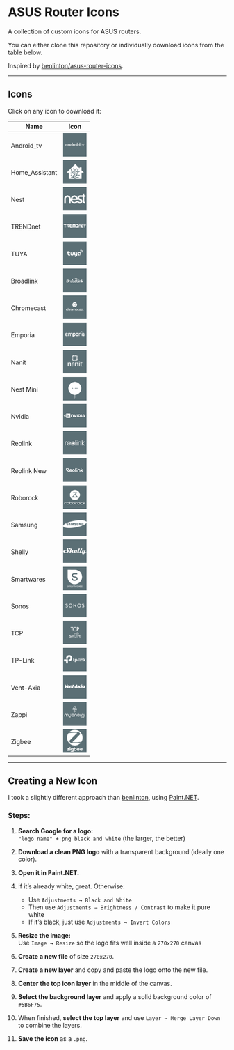 # ASUS Router Icons

A collection of custom icons for ASUS routers.

You can either clone this repository or individually download icons from the table below.

Inspired by [benlinton/asus-router-icons](https://github.com/benlinton/asus-router-icons).

---

## Icons

Click on any icon to download it:

| Name             | Icon                                      |
|------------------|-------------------------------------------|
| Android_tv       | <img src="Asus%20Icons/Android_tv_SS.png" width="54"> |
| Home_Assistant   | <img src="Asus%20Icons/Home_Assistant.png" width="54"> |
| Nest             | <img src="Asus%20Icons/Nest_SS.png" width="54"> |
| TRENDnet         | <img src="Asus%20Icons/TRENDnet_SS.png" width="54"> |
| TUYA             | <img src="Asus%20Icons/TUYA_SS.png" width="54"> |
| Broadlink        | <img src="Asus%20Icons/broadlink_SS.png" width="54"> |
| Chromecast       | <img src="Asus%20Icons/chromecast_SS.png" width="54"> |
| Emporia          | <img src="Asus%20Icons/emporia_SS.png" width="54"> |
| Nanit            | <img src="Asus%20Icons/nanit_SS.png" width="54"> |
| Nest Mini        | <img src="Asus%20Icons/nest-mini.png" width="54"> |
| Nvidia           | <img src="Asus%20Icons/nvidia_SS.png" width="54"> |
| Reolink          | <img src="Asus%20Icons/reolink_SS.png" width="54"> |
| Reolink New      | <img src="Asus%20Icons/reolink_new_SS.png" width="54"> |
| Roborock         | <img src="Asus%20Icons/roborock_SS.png" width="54"> |
| Samsung          | <img src="Asus%20Icons/samsung.png" width="54"> |
| Shelly           | <img src="Asus%20Icons/shelly_SS.png" width="54"> |
| Smartwares       | <img src="Asus%20Icons/smartwares_SS.png" width="54"> |
| Sonos            | <img src="Asus%20Icons/sonos.png" width="54"> |
| TCP              | <img src="Asus%20Icons/tcp.png" width="54"> |
| TP-Link          | <img src="Asus%20Icons/tplink_SS.png" width="54"> |
| Vent-Axia        | <img src="Asus%20Icons/ventaxia.png" width="54"> |
| Zappi            | <img src="Asus%20Icons/zappi-SS.png" width="54"> |
| Zigbee           | <img src="Asus%20Icons/zigbee_SS.png" width="54"> |

---

## Creating a New Icon

I took a slightly different approach than [benlinton](https://github.com/benlinton/asus-router-icons), using [Paint.NET](https://www.getpaint.net/download.html).

### Steps:

1. **Search Google for a logo:**  
   `"logo name" + png black and white` (the larger, the better)

2. **Download a clean PNG logo** with a transparent background (ideally one color).

3. **Open it in Paint.NET.**

4. If it’s already white, great. Otherwise:
   - Use `Adjustments → Black and White`
   - Then use `Adjustments → Brightness / Contrast` to make it pure white
   - If it’s black, just use `Adjustments → Invert Colors`

5. **Resize the image:**  
   Use `Image → Resize` so the logo fits well inside a `270x270` canvas

6. **Create a new file** of size `270x270`.

7. **Create a new layer** and copy and paste the logo onto the new file.

8. **Center the top icon layer** in the middle of the canvas.

9. **Select the background layer** and apply a solid background color of `#5B6F75`.

10. When finished, **select the top layer** and use `Layer → Merge Layer Down` to combine the layers.

11. **Save the icon** as a `.png`.
